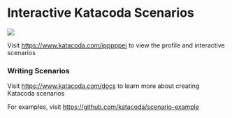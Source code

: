 # Interactive Katacoda Scenarios

[![](http://shields.katacoda.com/katacoda/ipppppei/count.svg)](https://www.katacoda.com/ipppppei "Get your profile on Katacoda.com")

Visit https://www.katacoda.com/ipppppei to view the profile and interactive scenarios

### Writing Scenarios
Visit https://www.katacoda.com/docs to learn more about creating Katacoda scenarios

For examples, visit https://github.com/katacoda/scenario-example
